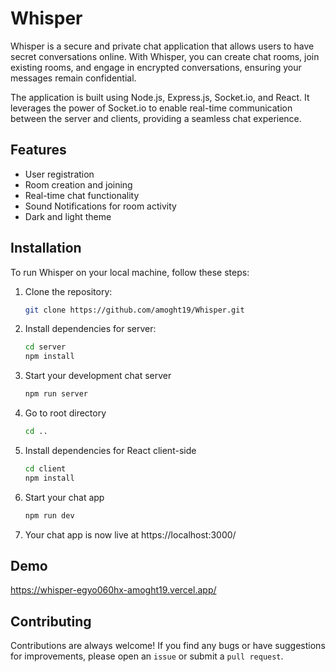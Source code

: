 # Whisper 

Whisper is a secure and private chat application that allows users to have secret conversations online. With Whisper, you can create chat rooms, join existing rooms, and engage in encrypted conversations, ensuring your messages remain confidential.

The application is built using Node.js, Express.js, Socket.io, and React. It leverages the power of Socket.io to enable real-time communication between the server and clients, providing a seamless chat experience.

## Features

- User registration
- Room creation and joining
- Real-time chat functionality
- Sound Notifications for room activity
- Dark and light theme

## Installation

To run Whisper on your local machine, follow these steps:

1. Clone the repository:

   ```bash
   git clone https://github.com/amoght19/Whisper.git
   ```

2. Install dependencies for server:

   ```bash
   cd server
   npm install
   ```

3. Start your development chat server

   ```bash
   npm run server
   ```

4. Go to root directory

   ```bash
   cd ..
   ```

5. Install dependencies for React client-side

   ```bash
   cd client
   npm install
   ```

6. Start your chat app

   ```bash
   npm run dev
   ```

7. Your chat app is now live at https://localhost:3000/



## Demo

https://whisper-egyo060hx-amoght19.vercel.app/


## Contributing

Contributions are always welcome!
If you find any bugs or have suggestions for improvements, please open an `issue` or submit a `pull request`.
